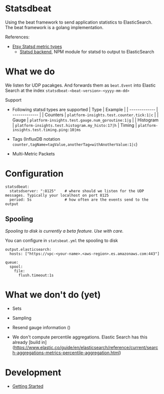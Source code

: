 Statsdbeat
==========

Using the beat framework to send application statistics to ElasticSearch. The beat framework is a golang implementation. 

References:
+ [Etsy Statsd metric types](https://github.com/etsy/statsd/blob/master/docs/metric_types.md)
    + [Statsd backend](https://github.com/markkimsal/statsd-elasticsearch-backend), NPM module for statsd to output to ElasticSearch  


# What we do 

We listen for UDP pacakges. And forwards them as `beat.Event` into Elastic Search at the index `statsdbeat-<beat-version>-<yyyy-mm-dd>`

Support
+ Following statsd types are supported
    | Type          | Example                   |
    | ------------- | -------------             |
    | Counters      | `platform-insights.test.counter.tick:1|c`  |
    | Gauge         | `platform-insights.test.gauge.num_goroutine:1|g`  |
    | Histogram     | `platform-insights.test.histogram.my_histo:17|h`
    | Timing        | `platform-insights.test.timing.ping:10|ms`

+ Tags (InfluxDB notation  `counter,tagName=tagValue,anotherTag=withAnotherValue:1|c`)
+ Multi-Metric Packets


# Configuration

```
statsdbeat:
  statsdserver: ":8125"    # where should we listen for the UDP messages. Typically your localhost on port 8125
  period: 5s               # how often are the events send to the output  
```

## Spooling

_Spooling to disk is currently a beta feature. Use with care._

You can configure in `statsbeat.yml` the spooling to disk

```
output.elasticsearch:
  hosts: ["https://vpc-<your-name>.<aws-region>.es.amazonaws.com:443"]

queue:
  spool:
    file:
      flush.timeout:1s 

```

# What we don't do (yet)

+ Sets

+ Sampling
  
+ Resend gauge information ()

+ We don't compute percentile aggregations. Elastic Search has this already [build in]  (https://www.elastic.co/guide/en/elasticsearch/reference/current/search-aggregations-metrics-percentile-aggregation.html)

 
# Development

* [Getting Started](README-development.md)
